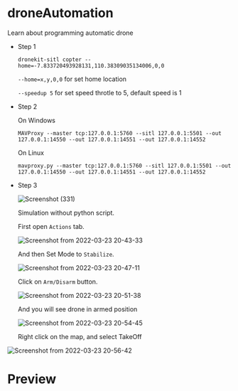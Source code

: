 # droneAutomation
Learn about programming automatic drone 

- Step 1

  ```
  dronekit-sitl copter --home=-7.833720493928131,110.38309035134006,0,0
  ```
  
  `--home=x,y,0,0` for set home location
  
  `--speedup 5` for set speed throtle to 5, default speed is 1
  

- Step 2

  On Windows

  ```
  MAVProxy --master tcp:127.0.0.1:5760 --sitl 127.0.0.1:5501 --out 127.0.0.1:14550 --out 127.0.0.1:14551 --out 127.0.0.1:14552
  ```
  
  On Linux
  
  ```
  mavproxy.py --master tcp:127.0.0.1:5760 --sitl 127.0.0.1:5501 --out 127.0.0.1:14550 --out 127.0.0.1:14551 --out 127.0.0.1:14552
  ```
  
- Step 3
  
  ![Screenshot (331)](https://user-images.githubusercontent.com/99522867/157839813-b3aafee6-134a-4289-8f95-f01d42cf4c26.png)
  
  Simulation without python script.
  
  First open `Actions` tab.
  
  ![Screenshot from 2022-03-23 20-43-33](https://user-images.githubusercontent.com/99522867/159713637-5348b25f-24e9-4b46-842e-ce49c56b5e59.png)

  And then Set Mode to `Stabilize`.
  
  ![Screenshot from 2022-03-23 20-47-11](https://user-images.githubusercontent.com/99522867/159714362-25c75b76-59c4-4d8b-bce8-59018eece1a7.png)

  Click on `Arm/Disarm` button.
  
  ![Screenshot from 2022-03-23 20-51-38](https://user-images.githubusercontent.com/99522867/159715310-90918e39-be70-4dc0-9936-56e2d47fe3b3.png)

  And you will see drone in armed position
  
  ![Screenshot from 2022-03-23 20-54-45](https://user-images.githubusercontent.com/99522867/159715929-40a81bd8-fbac-4df8-b96c-7c8776276862.png)

  Right click on the map, and select TakeOff
  
![Screenshot from 2022-03-23 20-56-42](https://user-images.githubusercontent.com/99522867/159716518-74b83fd3-fde2-4099-b99e-3098d4fe57c2.png)

  
  
# Preview


